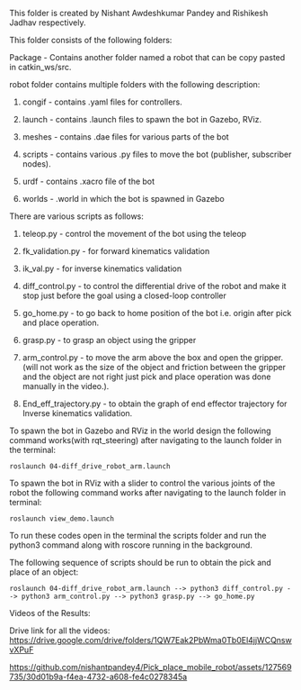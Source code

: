 This folder is created by Nishant Awdeshkumar Pandey and Rishikesh Jadhav respectively.

This folder consists of the following folders:

Package - Contains another folder named a robot that can be copy pasted in catkin_ws/src. 

robot folder contains multiple folders with the following description:

1. congif - contains .yaml files for controllers.

2. launch - contains .launch files to spawn the bot in Gazebo, RViz.

3. meshes - contains .dae files for various parts of the bot

4. scripts - contains various .py files to move the bot (publisher, subscriber nodes).

5. urdf - contains .xacro file of the bot

6. worlds - .world in which the bot is spawned in Gazebo

There are various scripts as follows:

1. teleop.py - control the movement of the bot using the teleop

2. fk_validation.py - for forward kinematics validation

3. ik_val.py - for inverse kinematics validation

4. diff_control.py - to control the differential drive of the robot and make it stop just before the goal using a closed-loop controller

5. go_home.py - to go back to home position of the bot i.e. origin after pick and place operation.

6. grasp.py - to grasp an object using the gripper

7. arm_control.py - to move the arm above the box and open the gripper. (will not work as the size of the object and friction between the gripper and the object are not right just pick and place operation was done manually in the video.).

8. End_eff_trajectory.py - to obtain the graph of end effector trajectory for Inverse kinematics validation.

To spawn the bot in Gazebo and RViz in the world design the following command works(with rqt_steering) after navigating to the launch folder in the terminal:

```roslaunch 04-diff_drive_robot_arm.launch```

To spawn the bot in RViz with a slider to control the various joints of the robot the following command works after navigating to the launch folder in terminal:

```roslaunch view_demo.launch```
 
To run these codes open in the terminal the scripts folder and run the python3 <name of the script to run> command along with roscore running in the background.

The following sequence of scripts should be run to obtain the pick and place of an object:

```roslaunch 04-diff_drive_robot_arm.launch --> python3 diff_control.py --> python3 arm_control.py --> python3 grasp.py --> go_home.py```
 
Videos of the Results:

Drive link for all the videos:
https://drive.google.com/drive/folders/1QW7Eak2PbWma0Tb0El4jjWCQnswvXPuF

https://github.com/nishantpandey4/Pick_place_mobile_robot/assets/127569735/30d01b9a-f4ea-4732-a608-fe4c0278345a



